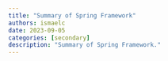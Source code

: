 ```yaml
---
title: "Summary of Spring Framework"
authors: ismaelc
date: 2023-09-05
categories: [secondary]
description: "Summary of Spring Framework."
---
```

